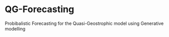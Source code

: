 # QG-Forecasting
Probibalistic Forecasting for the Quasi-Geostrophic model using Generative modelling
